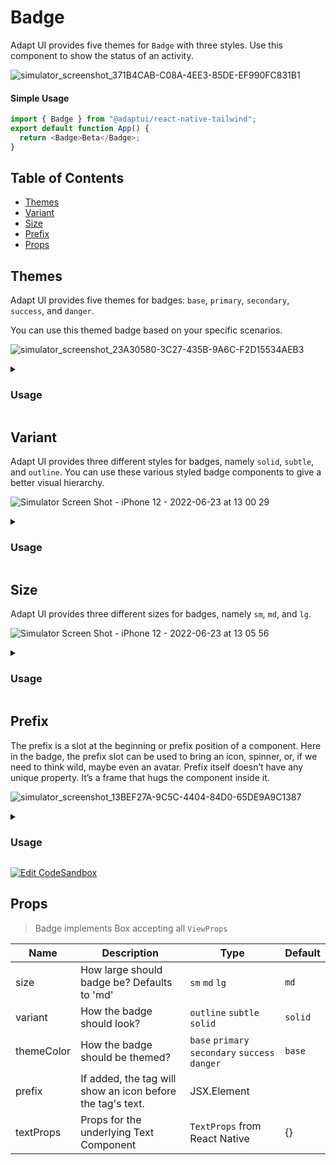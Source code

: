 # Badge

Adapt UI provides five themes for `Badge` with three styles. Use this component
to show the status of an activity.

![simulator_screenshot_371B4CAB-C08A-4EE3-85DE-EF990FC831B1](https://user-images.githubusercontent.com/35562287/175248712-b872b752-801b-403e-ad2f-9993800cac54.png)

#### Simple Usage

```js
import { Badge } from "@adaptui/react-native-tailwind";
export default function App() {
  return <Badge>Beta</Badge>;
}
```

## Table of Contents

- [Themes](#themes)
- [Variant](#variant)
- [Size](#size)
- [Prefix](#prefix)
- [Props](#props)

## Themes

Adapt UI provides five themes for badges: `base`, `primary`, `secondary`,
`success`, and `danger`.

You can use this themed badge based on your specific scenarios.

![simulator_screenshot_23A30580-3C27-435B-9A6C-F2D15534AEB3](https://user-images.githubusercontent.com/35562287/175240643-43af3704-e476-410f-807c-21bd662528f6.png)

<details>

<summary>
  <h3>Usage</h3>
</summary>
  
```js
import { Badge, useTheme } from "@adaptui/react-native-tailwind"

export default function App() { 
  const tailwind = useTheme(); 
  return (
    <>
      <Badge>Completed</Badge> 
      <Badge themeColor="primary">Processing</Badge>
      <Badge themeColor="secondary">Waiting</Badge>
      <Badge themeColor="success">Success</Badge>
      <Badge themeColor="danger">Cancelled</Badge> 
    </> 
  ) 
}
```
</details>

## Variant

Adapt UI provides three different styles for badges, namely `solid`, `subtle`,
and `outline`. You can use these various styled badge components to give a
better visual hierarchy.


![Simulator Screen Shot - iPhone 12 - 2022-06-23 at 13 00 29](https://user-images.githubusercontent.com/35562287/175241854-7bb5ea10-b12a-4647-9cac-41b0d0a10bfb.png)

<details>
<summary>
  <h3>Usage</h3>
</summary>

```js
import { Badge, useTheme } from "@adaptui/react-native-tailwind"

export default function App() {
  const tailwind = useTheme();
  return (
    <>
      <Badge>Solid</Badge> 
      <Badge variant="subtle">Subtle</Badge>
      <Badge variant="outline">Outline</Badge>
    </>
  )
}
```
</details>

## Size

Adapt UI provides three different sizes for badges, namely `sm`, `md`, and `lg`.

![Simulator Screen Shot - iPhone 12 - 2022-06-23 at 13 05 56](https://user-images.githubusercontent.com/35562287/175242915-c4df0bf3-c74a-4a2f-b3b2-f76a0b7e2827.png)

<details>
<summary>
  <h3>Usage</h3>
</summary>

```js
import { Badge, useTheme } from "@adaptui/react-native-tailwind";

export default function App() {
  const tailwind = useTheme();
  return (
    <>
      <Badge size="sm">Small</Badge> 
      <Badge>Medium</Badge>
      <Badge size="lg">Large</Badge>
    </>
  );
}
```

</details>

## Prefix

The prefix is a slot at the beginning or prefix position of a component. Here in
the badge, the prefix slot can be used to bring an icon, spinner, or, if we need
to think wild, maybe even an avatar. Prefix itself doesn’t have any unique
property. It’s a frame that hugs the component inside it.

![simulator_screenshot_13BEF27A-9C5C-4404-84D0-65DE9A9C1387](https://user-images.githubusercontent.com/35562287/175243281-80b1a421-5856-4487-b028-b023e7ba1a67.png)

<details>
<summary>
  <h3>Usage</h3>
</summary>

```js
import { Badge, useTheme, Icon, Check } from "@adaptui/react-native-tailwind";

export default function App() {
  const tailwind = useTheme();
  return (
    <>
      <Badge prefix={<Icon icon={<Check />} />} themeColor="success">
        Completed
      </Badge>
    </>
  );
}
```

</details>

[![Edit CodeSandbox](https://img.shields.io/badge/Badge-Open%20On%20Expo-%230971f1?style=for-the-badge&logo=expo&labelColor=151515)](https://snack.expo.dev/@timelessco/badge-component--adaptui)

## Props

> Badge implements Box accepting all `ViewProps`

| Name       | Description                                                | Type                                            | Default |
| ---------- | ---------------------------------------------------------- | ----------------------------------------------- | ------- |
| size       | How large should badge be? Defaults to 'md'                | `sm` `md` `lg`                                  | `md`    |
| variant    | How the badge should look?                                 | `outline` `subtle` `solid`                      | `solid` |
| themeColor | How the badge should be themed?                            | `base` `primary` `secondary` `success` `danger` | `base`  |
| prefix     | If added, the tag will show an icon before the tag's text. | JSX.Element                                     |         |
| textProps  | Props for the underlying Text Component                    | `TextProps` from React Native                   | {}      |
